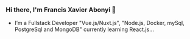 ### Hi there, I'm Francis Xavier Abonyi 👋


-  I’m a Fullstack Developer "Vue.js/Nuxt.js", "Node.js, Docker, mySql, PostgreSql and MongoDB" currently learning React.js...


